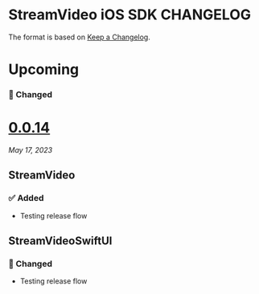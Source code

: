 # StreamVideo iOS SDK CHANGELOG

The format is based on [Keep a Changelog](https://keepachangelog.com/en/1.0.0/).

# Upcoming

### 🔄 Changed

# [0.0.14](https://github.com/GetStream/stream-video-swift/releases/tag/0.0.14)
_May 17, 2023_

## StreamVideo

### ✅ Added

- Testing release flow

## StreamVideoSwiftUI

### 🔄 Changed

- Testing release flow

